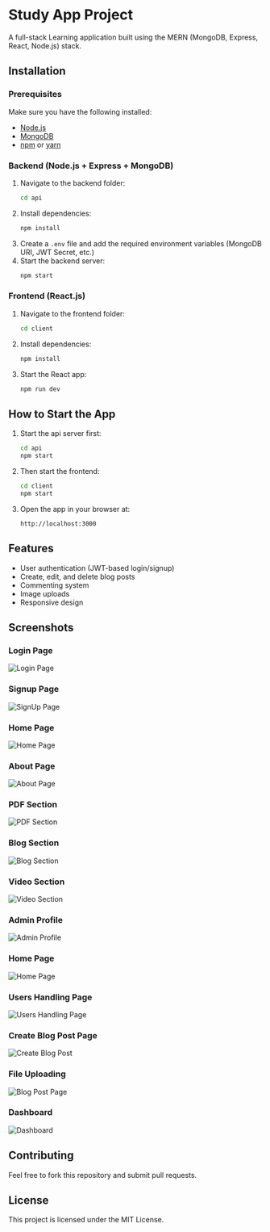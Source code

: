 # Study App Project


A full-stack Learning application built using the MERN (MongoDB, Express, React, Node.js) stack.

## Installation

### Prerequisites
Make sure you have the following installed:
- [Node.js](https://nodejs.org/)
- [MongoDB](https://www.mongodb.com/)
- [npm](https://www.npmjs.com/) or [yarn](https://yarnpkg.com/)

### Backend (Node.js + Express + MongoDB)
1. Navigate to the backend folder:
   ```sh
   cd api
   ```
2. Install dependencies:
   ```sh
   npm install
   ```
3. Create a `.env` file and add the required environment variables (MongoDB URI, JWT Secret, etc.)
4. Start the backend server:
   ```sh
   npm start
   ```

### Frontend (React.js)
1. Navigate to the frontend folder:
   ```sh
   cd client
   ```
2. Install dependencies:
   ```sh
   npm install
   ```
3. Start the React app:
   ```sh
   npm run dev
   ```

## How to Start the App
1. Start the api server first:
   ```sh
   cd api
   npm start
   ```
2. Then start the frontend:
   ```sh
   cd client
   npm start
   ```
3. Open the app in your browser at:
   ```
   http://localhost:3000
   ```

## Features
- User authentication (JWT-based login/signup)
- Create, edit, and delete blog posts
- Commenting system
- Image uploads
- Responsive design

## Screenshots
### Login Page
![Login Page](images/login.png)


### Signup Page
![SignUp Page](images/signup.png)


### Home Page
![Home Page](images/home.png)

### About Page
![About Page](images/about.png)

### PDF Section
![PDF Section](images/pdf.png)


### Blog Section
![Blog Section](images/blog.png)

### Video  Section
![Video Section](images/video.png)


### Admin Profile
![Admin Profile](images/AdminProfile.png)

### Home Page
![Home Page](images/home.png)



### Users Handling Page
![Users Handling Page](images/userprofiles.png)




### Create Blog Post Page
![Create Blog Post](images/createpost.png)


###  File Uploading
![Blog Post Page](images/uploadfile.png)



### Dashboard
![Dashboard](images/Dashboard.png)


## Contributing
Feel free to fork this repository and submit pull requests.

## License
This project is licensed under the MIT License.
